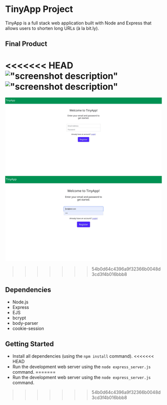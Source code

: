 # TinyApp Project

TinyApp is a full stack web application built with Node and Express that allows users to shorten long URLs (à la bit.ly).

## Final Product

<<<<<<< HEAD
!["screenshot description"](helpers/)
!["screenshot description"](#)
=======
!["TinyAp login page"](images/login.jpeg)
!["Registration page for new users"](images/register.jpeg)
>>>>>>> 54b0d64c4396a9f32366b0048d3cd3f4b016bbb8

## Dependencies

- Node.js
- Express
- EJS
- bcrypt
- body-parser
- cookie-session

## Getting Started

- Install all dependencies (using the `npm install` command).
<<<<<<< HEAD
- Run the development web server using the `node express_server.js` command.
=======
- Run the development web server using the `node express_server.js` command.
>>>>>>> 54b0d64c4396a9f32366b0048d3cd3f4b016bbb8
